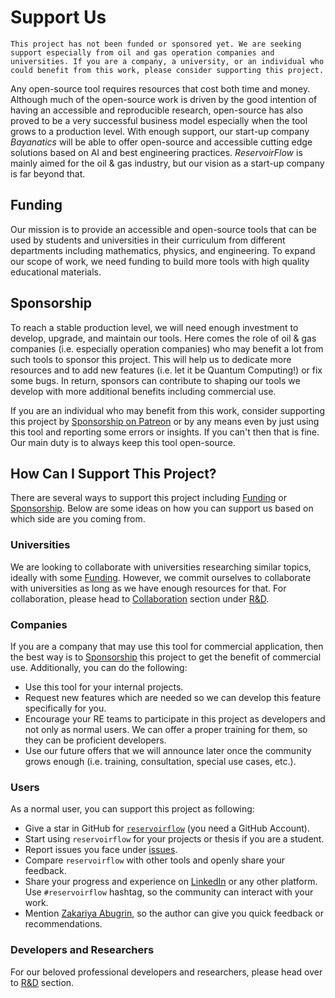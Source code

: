 # Support Us

```{warning}
This project has not been funded or sponsored yet. We are seeking support especially from oil and gas operation companies and universities. If you are a company, a university, or an individual who could benefit from this work, please consider supporting this project.
```

Any open-source tool requires resources that cost both time and money. Although much of the open-source work is driven by the good intention of having an accessible and reproducible research, open-source has also proved to be a very successful business model especially when the tool grows to a production level. With enough support, our start-up company *Bayanatics* will be able to offer open-source and accessible cutting edge solutions based on AI and best engineering practices. *ReservoirFlow* is mainly aimed for the oil & gas industry, but our vision as a start-up company is far beyond that.

## Funding

Our mission is to provide an accessible and open-source tools that can be used by students and universities in their curriculum from different departments including mathematics, physics, and engineering. To expand our scope of work, we need funding to build more tools with high quality educational materials.

## Sponsorship

To reach a stable production level, we will need enough investment to develop, upgrade, and maintain our tools. Here comes the role of oil & gas companies (i.e. especially operation companies) who may benefit a lot from such tools to sponsor this project. This will help us to dedicate more resources and to add new features (i.e. let it be Quantum Computing!) or fix some bugs. In return, sponsors can contribute to shaping our tools we develop with more additional benefits including commercial use.

If you are an individual who may benefit from this work, consider supporting this project by [Sponsorship on Patreon](https://www.patreon.com/zakgrin) or by any means even by just using this tool and reporting some errors or insights. If you can't then that is fine. Our main duty is to always keep this tool open-source.

## How Can I Support This Project?

There are several ways to support this project including [Funding](#funding) or [Sponsorship](#sponsorship). Below are some ideas on how you can support us based on which side are you coming from.

### Universities

We are looking to collaborate with universities researching similar topics, ideally with some [Funding](#funding). However, we commit ourselves to collaborate with universities as long as we have enough resources for that. For collaboration, please head to [Collaboration](research_development/collaboration/collaboration.html) section under [R&D](research_development/research_development.html).

### Companies

If you are a company that may use this tool for commercial application, then the best way is to [Sponsorship](#sponsorship) this project to get the benefit of commercial use. Additionally, you can do the following:

- Use this tool for your internal projects.
- Request new features which are needed so we can develop this feature specifically for you.
- Encourage your RE teams to participate in this project as developers and not only as normal users. We can offer a proper training for them, so they can be proficient developers.
- Use our future offers that we will announce later once the community grows enough (i.e. training, consultation, special use cases, etc.).

### Users

As a normal user, you can support this project as following:

- Give a star in GitHub for [`reservoirflow`](https://github.com/zakgrin/reservoirflow) (you need a GitHub Account).
- Start using `reservoirflow` for your projects or thesis if you are a student.
- Report issues you face under [issues](https://github.com/zakgrin/reservoirflow/issues).
- Compare `reservoirflow` with other tools and openly share your feedback.
- Share your progress and experience on [LinkedIn](https://www.linkedin.com/feed/) or any other platform. Use `#reservoirflow` hashtag, so the community can interact with your work.
- Mention [Zakariya Abugrin](https://www.linkedin.com/in/zakariya-abugrin/), so the author can give you quick feedback or recommendations.

### Developers and Researchers

For our beloved professional developers and researchers, please head over to [R&D](research_development/research_development.html) section.
